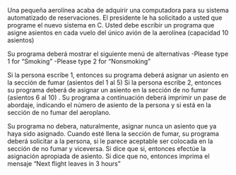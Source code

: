 Una pequeña aerolínea acaba de adquirir una computadora para su sistema automatizado de reservaciones. El presidente le ha solicitado a usted que programe el nuevo sistema en C. Usted debe escribir un programa que asigne asientos en cada vuelo del único avión de la aerolínea (capacidad 10 asientos)

Su programa deberá mostrar el siguiente menú de alternativas
  -Please type 1 for “Smoking”
  -Please type 2 for “Nonsmoking”

Si la persona escribe 1, entonces su programa deberá asignar un asiento en la sección de fumar (asientos del 1 al 5) Si la persona escribe 2, entonces su programa deberá de asignar un asiento en la sección de no fumar (asientos  6 al 10) . Su programa a continuación deberá imprimir un pase de abordaje, indicando el número de asiento de la persona y si está en la sección de no fumar del aeroplano.

Su programa no debera, naturalmente, asignar nunca un asiento que ya haya sido asignado. Cuando esté llena la sección de fumar, su programa deberá solicitar a la persona, si le parece aceptable ser colocada en la sección de no fumar y viceversa. Si dice que si, entonces efectúe la asignación apropiada de asiento. Si dice que no, entonces imprima el mensaje “Next flight leaves in 3 hours”
